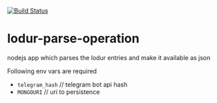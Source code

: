 [![Build Status](https://travis-ci.org/longstone/lodur-parse-operation.svg?branch=ng-webpack)](https://travis-ci.org/longstone/notificatio-me)
# lodur-parse-operation
nodejs app which parses the lodur entries and make it available as json

Following env vars are required

* `telegram_hash` // telegram bot api hash
* `MONGOURI` // uri to persistence